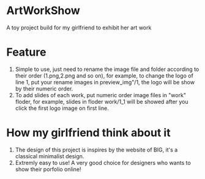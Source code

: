 # ArtWorkShow

A toy project build for my girlfriend to exhibit her art work

# Feature
1. Simple to use, just need to rename the image file and folder according to their order (1.png,2.png and so on), for example, to change the logo of line 1, put your rename images in preview_img"/1, the logo will be show by their numeric order.
2. To add slides of each work, put numeric order image files in "work" floder, for example, slides in floder work/1_1 will be showed after you click the first logo image on first line.

# How my girlfriend think about it
1. The design of this project is inspires by the website of BIG, it's a classical minimalist design.
2. Extremly easy to use! A very good choice for designers who wants to show their porfolio online!
